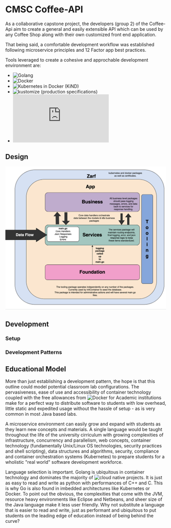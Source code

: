 # CMSC Coffee-API
As a collaborative capstone project, the developers (group 2) of the Coffee-Api aim to create a general and easily extensible API which can be used by any Coffee Shop along with their own customized front end application. 

That being said, a comfortable development workflow was established following microservice principles and 12 Factor app best practices. 

Tools leveraged to create a cohesive and approchable development environment are:
- ![Golang]()
- ![Docker](https://www.docker.com/products/docker-desktop/)
- ![Kubernetes in Docker (KiND)](https://kind.sigs.k8s.io/) 
- ![kustomize (production specifications)](https://kustomize.io/)
- ![Makefile](https://www.gnu.org/software/make/manual/make.html#Makefiles)

## Design

![alt text](https://github.com/joshua-seals/gopherhelx/blob/readme-illustration/.readme-images/images/package-oriented-design.png?raw=true)
## Development

### Setup
### Development Patterns

## Educational Model
More than just establishing a development pattern, the hope is that this outline could model potential classroom lab configurations. The pervasiveness, ease of use and accessibility of container technology coupled with the free allowances from ![Docker for Academic institutions](https://www.docker.com/community/open-source/application/) make for a perfect way to distribute software to students with low overhead, little static and expedited usage without the hassle of setup - as is very common in most Java based labs.  

A microservice environment can easily grow and expand with students as they learn new concepts and materials. A single language would be taught throughout the life of the university cirriculum with growing complexities of infrastructure, concurrency and parallelism, web concepts, container technology (fundamentally Unix/Linux OS technologies, security practices and shell scripting), data structures and algorithms, security, compliance and container orchestration systems (Kubernetes) to prepare students for a wholistic "real world" software development workforce. 

Language selection is important. Golang is ubiquitous in container technology and dominates the majority of ![cloud native projects](https://jonathonhenderson.co.uk/2023/07/16/cncf-projects-by-language). It is just as easy to read and write as python with performances of C++ and C. This is why Go is also found in imbedded architectures like Kubernetes or Docker. To point out the obvious, the complexities that come with the JVM, resource heavy environments like Eclipse and Netbeans, and sheer size of the Java language make it less user friendly. Why not substitute a language that is easier to read and write, just as performant and ubiquitous to put students on the leading edge of education instead of being behind the curve? 
